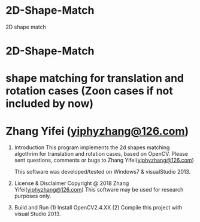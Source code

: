 # 2D-Shape-Match
2D shape match

# 2D-Shape-Match
# shape matching for translation and rotation cases (Zoon cases if not included by now)
# Zhang Yifei (yiphyzhang@126.com)

1. Introduction
   This program implements the 2d shapes matching algothrim for translation
   and rotation cases, based on OpenCV. Please sent questions, comments or 
   bugs to Zhang Yifei(yiphyzhang@126.com)

   This software was developed/tested on Windows7 & visualStudio 2013.    
 
 2. License & Disclaimer
   Copyright @ 2018   Zhang Yifei(yiphyzhang@126.com)
   This software may be used for research purposes only.
      
 3. Build and Run
   (1) Install OpenCV2.4.XX 
   (2) Compile this project with visual Studio 2013.
